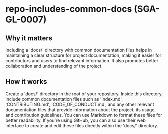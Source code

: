 
# repo-includes-common-docs (SGA-GL-0007)

## Why it matters

Including a &#39;docs/&#39; directory with common documentation files helps in maintaining a clear structure for project documentation, making it easier for contributors and users to find relevant information. It also promotes better collaboration and understanding of the project.

## How it works

Create a &#39;docs/&#39; directory in the root of your repository. Inside this directory, include common documentation files such as &#39;index.md&#39;, &#39;CONTRIBUTING.md&#39;, &#39;CODE_OF_CONDUCT.md&#39;, and any other relevant documentation files that provide information about the project, its usage, and contribution guidelines. You can use Markdown to format these files for better readability. If you&#39;re using GitHub, you can also use their web interface to create and edit these files directly within the &#39;docs/&#39; directory.
